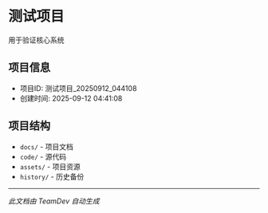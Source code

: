 # 测试项目

用于验证核心系统

## 项目信息
- 项目ID: 测试项目_20250912_044108
- 创建时间: 2025-09-12 04:41:08

## 项目结构
- `docs/` - 项目文档
- `code/` - 源代码
- `assets/` - 项目资源
- `history/` - 历史备份

---
*此文档由 TeamDev 自动生成*
